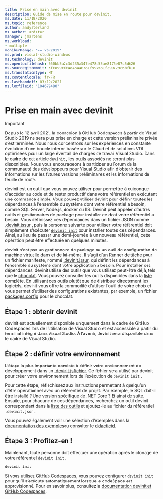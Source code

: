 ```yaml
---
title: Prise en main avec devinit
description: Guide de mise en route pour devinit.
ms.date: 11/18/2020
ms.topic: reference
author: andysterland
ms.author: andster
manager: jmartens
ms.workload:
- multiple
monikerRange: '>= vs-2019'
ms.prod: visual-studio-windows
ms.technology: devinit
ms.openlocfilehash: 660bb5a2c3d235a347e478d55ae8176e87c5d626
ms.sourcegitcommit: 3fc099cdc484344c781f597581f299729c6bfb10
ms.translationtype: MT
ms.contentlocale: fr-FR
ms.lasthandoff: 03/19/2021
ms.locfileid: "104672480"
---
```

# <a name="getting-started-with-devinit"></a>Prise en main avec devinit

> [!IMPORTANT]
> Depuis le 12 avril 2021, la connexion à GitHub Codespaces à partir de Visual Studio 2019 ne sera plus prise en charge et cette version préliminaire privée s’est terminée. Nous nous concentrons sur les expériences en constante évolution d’une boucle interne basée sur le Cloud et de solutions VDI optimisées pour un large éventail de charges de travail Visual Studio. Dans le cadre de cet article `devinit` , les outils associés ne seront plus disponibles. Nous vous encourageons à participer au Forum de la communauté des développeurs pour Visual Studio afin d’obtenir des informations sur les futures versions préliminaires et les informations de feuille de route.

devinit est un outil que vous pouvez utiliser pour permettre à quiconque d’accéder au code et de rester productif dans votre référentiel en exécutant une commande simple. Vous pouvez utiliser devinit pour définir toutes les dépendances à l’ensemble du système dont votre référentiel a besoin, comme SQL Server, Node.js, docker ou IIS. Devinit peut appeler d’autres outils et gestionnaires de package pour installer ce dont votre référentiel a besoin. Vous définissez ces dépendances dans un fichier JSON nommé [.devinit.jssur](devinit-json.md) , puis la personne suivante pour utiliser votre référentiel doit simplement s’exécuter [`devinit init`](devinit-commands.md#init) pour installer toutes ces dépendances. Ainsi, au lieu de passer une demi-journée à un nouveau référentiel, cette opération peut être effectuée en quelques minutes.

devinit n’est pas un gestionnaire de package ou un outil de configuration de machine virtuelle dans et de lui-même. Il s’agit d’un Runner de tâche pour un fichier manifeste, nommé [.devinit.jssur](devinit-json.md), qui définit les dépendances à l’ensemble du système dont votre application a besoin. Pour installer ces dépendances, devinit utilise des outils que vous utilisez peut-être déjà, tels que le [chocolat](https://chocolatey.org). Vous pouvez consulter les outils disponibles dans la [liste complète](devinit-tool-list.md). En utilisant ces outils plutôt que de distribuer directement les logiciels, devinit vous offre la commodité d’utiliser l’outil de votre choix et vous permet d’utiliser des configurations existantes, par exemple, un fichier [packages.config](https://chocolatey.org/docs/commands-install#packagesconfig) pour le chocolat.  

## <a name="step-1-get-devinit"></a>Étape 1 : obtenir devinit

devinit est actuellement disponible uniquement dans le cadre de GitHub Codespaces lors de l’utilisation de Visual Studio et est accessible à partir du terminal intégré dans Visual Studio. À l’avenir, devinit sera disponible dans le cadre de Visual Studio.

## <a name="step-2-define-your-environment"></a>Étape 2 : définir votre environnement

L’étape la plus importante consiste à définir votre environnement de développement dans un [.devinit.jsfichier](devinit-json.md). Ce fichier sera utilisé par devinit pour créer votre environnement lors de l’exécution de `devinit init` .

Pour cette étape, réfléchissez aux instructions permettant à quelqu’un d’être opérationnel avec un référentiel de projet. Par exemple, le SQL doit-il être installé ? Une version spécifique de .NET Core ? Et ainsi de suite. Ensuite, pour chacune de ces dépendances, recherchez un outil devinit correspondant dans la [liste des outils](devinit-tool-list.md) et ajoutez-le au fichier du référentiel `.devinit.json` .

Vous pouvez également voir une sélection d’exemples dans la [documentation des exemples](sample-readme.md)ou consulter le [didacticiel](tutorial.md).

## <a name="step-3-enjoy"></a>Étape 3 : Profitez-en !

Maintenant, toute personne doit effectuer une opération après le clonage de votre référentiel `devinit init` .

```console
devinit init
```

Si vous utilisez [GitHub Codespaces](https://github.com/features/codespaces), vous pouvez configurer `devinit init` pour qu’il s’exécute automatiquement lorsque le codeSpace est approvisionné. Pour en savoir plus, consultez la [documentation devinit et GitHub Codespaces](devinit-and-codespaces.md).
